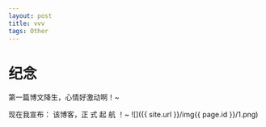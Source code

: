 ```yaml
---
layout: post
title: vvv
tags: Other
---
```

# 纪念
第一篇博文降生，心情好激动啊！~

现在我宣布：
该博客，正 式 起 航 ！~
![]({{ site.url }}/img{{ page.id }}/1.png)